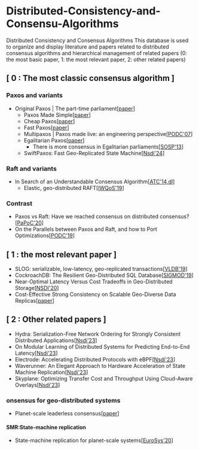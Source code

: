 # Distributed-Consistency-and-Consensu-Algorithms
Distributed Consistency and Consensus Algorithms This database is used to organize and display literature and papers related to distributed consensus algorithms and hierarchical management of related papers (0: the most basic paper, 1: the most relevant paper, 2: other related papers)



## [ 0 : The most classic consensus algorithm ]
### Paxos and variants
* Original Paxos | The part-time parliament[[paper](https://dl.acm.org/doi/abs/10.1145/3335772.3335939)]
  * Paxos Made Simple[[paper](https://www.microsoft.com/en-us/research/publication/paxos-made-simple/)]
  * Cheap Paxos[[paper](https://ieeexplore.ieee.org/abstract/document/1311900)]
  * Fast Paxos[[paper](https://link.springer.com/article/10.1007/s00446-006-0005-x)]
  * Multipaxos | Paxos made live: an engineering perspective[[PODC'07](https://dl.acm.org/doi/abs/10.1145/1281100.1281103)]
  * Egalitarian Paxos[[paper](https://www.usenix.org/system/files/nsdip13-paper14.pdf)]
    * There is more consensus in Egalitarian parliaments[[SOSP'13](https://dl.acm.org/doi/abs/10.1145/2517349.2517350)]
  * SwiftPaxos: Fast Geo-Replicated State Machine[[Nsdi'24](https://software.imdea.org/events/software-seminars/2021/03-16/)]
### Raft and variants
* In Search of an Understandable Consensus Algorithm[[ATC'14](https://www.usenix.org/system/files/conference/atc14/atc14-paper-ongaro.pdf),[dl](https://www.usenix.org/conference/atc14/technical-sessions/presentation/ongaro)]
  * Elastic, geo-distributed RAFT[[IWQoS'19](https://dl.acm.org/doi/abs/10.1145/3326285.3329046)]

### Contrast
* Paxos vs Raft: Have we reached consensus on distributed consensus?[[PaPoC'20](https://scholar.google.com/scholar?hl=zh-CN&as_sdt=0%2C5&q=Howard+H%2C+Mortier+R.+Paxos+vs+Raft%3A+Have+we+reached+consensus+on+distributed+consensus&btnG=)]
* On the Parallels between Paxos and Raft, and how to Port Optimizations[[PODC'19](http://mpaxos.com/pub/raft-paxos.pdf)]

## [ 1 : the most relevant paper ]  
  * SLOG: serializable, low-latency, geo-replicated transactions[[VLDB'19](https://par.nsf.gov/servlets/purl/10126332)]
  * CockroachDB: The Resilient Geo-Distributed SQL Database[[SIGMOD'19](https://dl.acm.org/doi/abs/10.1145/3318464.3386134)]
  * Near-Optimal Latency Versus Cost Tradeoffs in Geo-Distributed Storage[[NSDI'20](https://www.usenix.org/conference/nsdi20/presentation/uluyol)]
  * Cost-Effective Strong Consistency on Scalable Geo-Diverse Data Replicas[[paper](https://ieeexplore.ieee.org/abstract/document/9740519)]

## [ 2 : Other related papers ]
  * Hydra: Serialization-Free Network Ordering for Strongly Consistent Distributed Applications[[Nsdi'23](https://www.usenix.org/system/files/nsdi23-choi.pdf)]
  * On Modular Learning of Distributed Systems for Predicting End-to-End Latency[[Nsdi'23](https://www.usenix.org/system/files/nsdi23-liang-chieh-jan.pdf)]
  * Electrode: Accelerating Distributed Protocols with eBPF[[Nsdi'23](https://www.usenix.org/conference/nsdi23/presentation/zhou)]
  * Waverunner: An Elegant Approach to Hardware Acceleration of State Machine Replication[[Nsdi'23](https://www.usenix.org/conference/nsdi23/presentation/alimadadi)]
  * Skyplane: Optimizing Transfer Cost and Throughput Using Cloud-Aware Overlays[[Nsdi'23](https://arxiv.org/abs/2210.07259)]


### onsensus for geo-distributed systems

  * Planet-scale leaderless consensus[[paper](http://repositorium.uminho.pt/handle/1822/81307)]
#### SMR:State-machine replication
  * State-machine replication for planet-scale systems[[EuroSys'20](https://dl.acm.org/doi/abs/10.1145/3342195.3387543)]